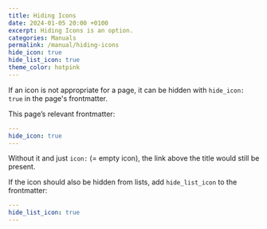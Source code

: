 ```yaml
---
title: Hiding Icons
date: 2024-01-05 20:00 +0100
excerpt: Hiding Icons is an option.
categories: Manuals
permalink: /manual/hiding-icons
hide_icon: true
hide_list_icon: true
theme_color: hotpink
---
```

If an icon is not appropriate for a page, it can be hidden with `hide_icon: true` in the page's frontmatter.

This page’s relevant frontmatter:

```yaml
---
hide_icon: true
---
```

Without it and just `icon:` (= empty icon), the link above the title would still be present.

If the icon should also be hidden from lists, add `hide_list_icon` to the frontmatter:

```yaml
---
hide_list_icon: true
---
```
